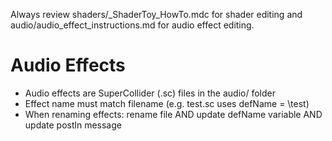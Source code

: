 Always review shaders/_ShaderToy_HowTo.mdc for shader editing and audio/audio_effect_instructions.md for audio effect editing.

# Audio Effects
- Audio effects are SuperCollider (.sc) files in the audio/ folder
- Effect name must match filename (e.g. test.sc uses defName = \test)
- When renaming effects: rename file AND update defName variable AND update postln message